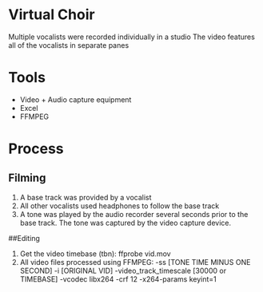 # Virtual Choir

Multiple vocalists were recorded individually in a studio
The video features all of the vocalists in separate panes

# Tools

* Video + Audio capture equipment
* Excel
* FFMPEG

# Process

## Filming

1) A base track was provided by a vocalist
1) All other vocalists used headphones to follow the base track
1) A tone was played by the audio recorder several seconds prior to the base track.  The tone was captured by the video capture device.

##Editing

1) Get the video timebase (tbn): ffprobe vid.mov
1) All video files processed using FFMPEG: -ss [TONE TIME MINUS ONE SECOND] -i [ORIGINAL VID] -video_track_timescale [30000 or TIMEBASE] -vcodec libx264 -crf 12 -x264-params keyint=1

